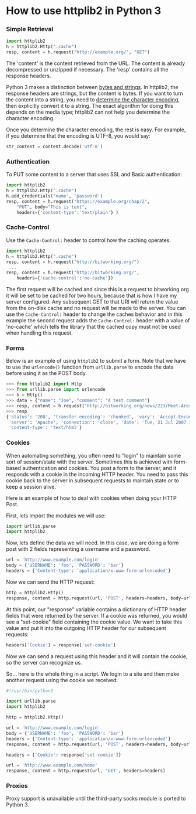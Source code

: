 # How to use httplib2 in Python 3

### Simple Retrieval

```python
import httplib2
h = httplib2.Http(".cache")
resp, content = h.request("http://example.org/", "GET")
```

The 'content' is the content retrieved from the URL. The content is already decompressed or unzipped if necessary. The 'resp' contains all the response headers.

Python 3 makes a distinction between [bytes and strings](http://diveintopython3.org/strings.html). In httplib2, the response headers are strings, but the content is bytes. If you want to turn the content into a string, you need to [determine the character encoding](http://www.w3.org/International/O-charset), then explicitly convert it to a string. The exact algorithm for doing this depends on the media type; httplib2 can not help you determine the character encoding.

Once you determine the character encoding, the rest is easy. For example, if you determine that the encoding is UTF-8, you would say:

```python
str_content = content.decode('utf-8')
```

### Authentication

To PUT some content to a server that uses SSL and Basic authentication:

```python
import httplib2
h = httplib2.Http(".cache")
h.add_credentials('name', 'password')
resp, content = h.request("https://example.org/chap/2",
    "PUT", body="This is text",
    headers={'content-type':'text/plain'} )
```

### Cache-Control

Use the `Cache-Control:` header to control how the caching operates.

```python
import httplib2
h = httplib2.Http(".cache")
resp, content = h.request("http://bitworking.org/")
 ...
resp, content = h.request("http://bitworking.org/",
    headers={'cache-control':'no-cache'})
```

The first request will be cached and since this is a request to bitworking.org it will be set to be cached for two hours, because that is how I have my server configured. Any subsequent GET to that URI will return the value from the on-disk cache and no request will be made to the server. You can use the `Cache-Control:` header to change the caches behavior and in this example the second request adds the `Cache-Control:` header with a value of 'no-cache' which tells the library that the cached copy must not be used when handling this request.

### Forms

Below is an example of using `httplib2` to submit a form. Note that we have to use the `urlencode()` function from `urllib.parse` to encode the data before using it as the POST body.

```python
>>> from httplib2 import Http
>>> from urllib.parse import urlencode
>>> h = Http()
>>> data = {"name": "Joe", "comment": "A test comment"}
>>> resp, content = h.request("http://bitworking.org/news/223/Meet-Ares", "POST", urlencode(data))
>>> resp
{'status': '200', 'transfer-encoding': 'chunked', 'vary': 'Accept-Encoding,User-Agent',
 'server': 'Apache', 'connection': 'close', 'date': 'Tue, 31 Jul 2007 15:29:52 GMT',
 'content-type': 'text/html'}
```

### Cookies

When automating something, you often need to "login" to maintain some sort of session/state with the server.  Sometimes this is achieved with form-based authentication and cookies. You post a form to the server, and it responds with a cookie in the incoming HTTP header.  You need to pass this cookie back to the server in subsequent requests to maintain state or to keep a session alive.

Here is an example of how to deal with cookies when doing your HTTP Post.

First, lets import the modules we will use:

```python
import urllib.parse
import httplib2
```

Now, lets define the data we will need. In this case, we are doing a form post with 2 fields representing a username and a password.

```python
url = 'http://www.example.com/login'
body = {'USERNAME': 'foo', 'PASSWORD': 'bar'}
headers = {'Content-type': 'application/x-www-form-urlencoded'}
```

Now we can send the HTTP request:

```python
http = httplib2.Http()
response, content = http.request(url, 'POST', headers=headers, body=urllib.parse.urlencode(body))
```

At this point, our "response" variable contains a dictionary of HTTP header fields that were returned by the server. If a cookie was returned, you would see a "set-cookie" field containing the cookie value. We want to take this value and put it into the outgoing HTTP header for our subsequent requests:

```python
headers['Cookie'] = response['set-cookie']
```

Now we can send a request using this header and it will contain the cookie, so the server can recognize us.

So... here is the whole thing in a script. We login to a site and then make another request using the cookie we received:

```python
#!/usr/bin/python3

import urllib.parse
import httplib2

http = httplib2.Http()

url = 'http://www.example.com/login'
body = {'USERNAME': 'foo', 'PASSWORD': 'bar'}
headers = {'Content-type': 'application/x-www-form-urlencoded'}
response, content = http.request(url, 'POST', headers=headers, body=urllib.parse.urlencode(body))

headers = {'Cookie': response['set-cookie']}

url = 'http://www.example.com/home'
response, content = http.request(url, 'GET', headers=headers)
```

### Proxies

Proxy support is unavailable until the third-party socks module is ported to Python 3.
